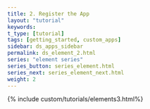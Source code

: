 ```yaml
---
title: 2. Register the App
layout: "tutorial"
keywords:
t_type: [tutorial]
tags: [getting_started, custom_apps]
sidebar: ds_apps_sidebar
permalink: ds_element_2.html
series: "element series"
series_button: series_element.html
series_next: series_element_next.html
weight: 2
---
```

{% include custom/tutorials/elements3.html%}
